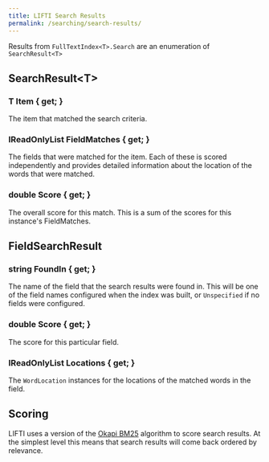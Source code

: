 ```yaml
---
title: LIFTI Search Results
permalink: /searching/search-results/
---
```


Results from `FullTextIndex<T>.Search` are an enumeration of `SearchResult<T>`

## SearchResult&lt;T&gt;

### T Item { get; }

The item that matched the search criteria.

### IReadOnlyList<FieldSearchResult> FieldMatches { get; }

The fields that were matched for the item. Each of these is scored independently and provides detailed information
about the location of the words that were matched.

### double Score { get; }

The overall score for this match. This is a sum of the scores for this instance's FieldMatches.

## FieldSearchResult

### string FoundIn { get; }

The name of the field that the search results were found in. This will be one of the field names configured when the index was built, or `Unspecified` if no fields were configured.

### double Score { get; }

The score for this particular field.

### IReadOnlyList<WordLocation> Locations { get; }

The `WordLocation` instances for the locations of the matched words in the field.

## Scoring

LIFTI uses a version of the [Okapi BM25](https://en.wikipedia.org/wiki/Okapi_BM25) algorithm to score search results. At the simplest level this means that search results will come back ordered by relevance.

